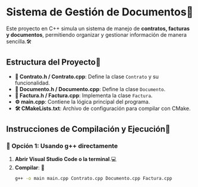 # Sistema de Gestión de Documentos📄

Este proyecto en C++ simula un sistema de manejo de **contratos, facturas y documentos**, permitiendo organizar y gestionar información de manera sencilla.🛠️  

## Estructura del Proyecto📂

- **📃 Contrato.h / Contrato.cpp**: Define la clase `Contrato` y su funcionalidad.  
- **📄 Documento.h / Documento.cpp**: Define la clase `Documento`.  
- **🧾 Factura.h / Factura.cpp**: Implementa la clase `Factura`.  
- **⚙️ main.cpp**: Contiene la lógica principal del programa.  
- **🛠️ CMakeLists.txt**: Archivo de configuración para compilar con CMake.  

## Instrucciones de Compilación y Ejecución🎯  

### 🔹 Opción 1: Usando g++ directamente  
1. **Abrir Visual Studio Code o la terminal**.💻  
2. **Compilar**: 🚀  
   ```bash
   g++ -o main main.cpp Contrato.cpp Documento.cpp Factura.cpp
